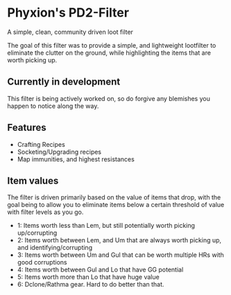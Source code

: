 # Phyxion's PD2-Filter
A simple, clean, community driven loot filter

The goal of this filter was to provide a simple, and lightweight lootfilter to eliminate the clutter on the ground, while highlighting the items that are worth picking up. 

## Currently in development
This filter is being actively worked on, so do forgive any blemishes you happen to notice along the way. 

## Features
* Crafting Recipes
* Socketing/Upgrading recipes
* Map immunities, and highest resistances

## Item values
The filter is driven primarily based on the value of items that drop, with the goal being to allow you to eliminate items below a certain threshold of value with filter levels as you go. 
* 1: Items worth less than Lem, but still potentially worth picking up/corrupting
* 2: Items worth between Lem, and Um that are always worth picking up, and identifying/corrupting
* 3: Items worth between Um and Gul that can be worth multiple HRs with good corruptions
* 4: Items worth between Gul and Lo that have GG potential
* 5: Items worth more than Lo that have huge value
* 6: Dclone/Rathma gear. Hard to do better than that.

